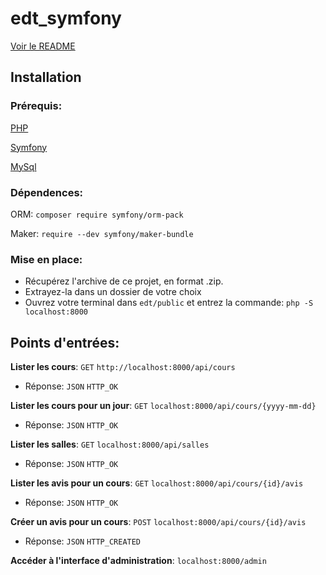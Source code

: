 # edt_symfony

[Voir le README](https://github.com/TanguyKerdevez/edt_symfony)

## Installation

### Prérequis: 

[PHP](https://www.php.net/manual/fr/install.php)

[Symfony](https://symfony.com/doc/current/setup.html)

[MySql](https://dev.mysql.com/downloads/installer)

### Dépendences:

ORM: ```composer require symfony/orm-pack```

Maker: ```require --dev symfony/maker-bundle```

### Mise en place:

- Récupérez l'archive de ce projet, en format .zip.
- Extrayez-la dans un dossier de votre choix
- Ouvrez votre terminal dans ```edt/public``` et entrez la commande: ```php -S localhost:8000```

## Points d'entrées:

**Lister les cours**: ```GET``` ```http://localhost:8000/api/cours```
- Réponse: ```JSON``` ```HTTP_OK```










**Lister les cours pour un jour**: ```GET``` ```localhost:8000/api/cours/{yyyy-mm-dd}``` 
- Réponse: ```JSON``` ```HTTP_OK```
  
**Lister les salles**: ```GET``` ```localhost:8000/api/salles``` 
- Réponse: ```JSON``` ```HTTP_OK```
  
**Lister les avis pour un cours**: ```GET``` ```localhost:8000/api/cours/{id}/avis``` 
- Réponse: ```JSON``` ```HTTP_OK```
  
**Créer un avis pour un cours**: ```POST``` ```localhost:8000/api/cours/{id}/avis``` 
- Réponse: ```JSON``` ```HTTP_CREATED```
  
**Accéder à l'interface d'administration**: ```localhost:8000/admin```
